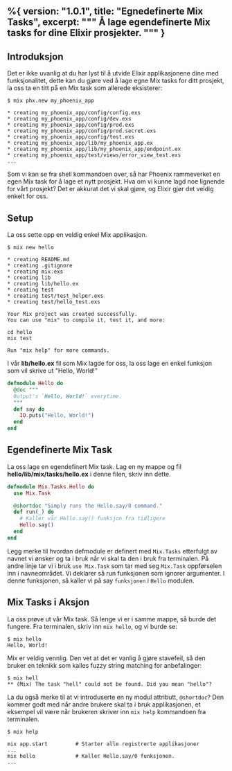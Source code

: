 %{
  version: "1.0.1",
  title: "Egnedefinerte Mix Tasks",
  excerpt: """
  Å lage egendefinerte Mix tasks for dine Elixir prosjekter.
  """
}
---

## Introduksjon

Det er ikke uvanlig at du har lyst til å utvide Elixir applikasjonene dine med funksjonalitet, dette kan du gjøre ved å lage egne Mix tasks for ditt prosjekt, la oss ta en titt på en Mix task som allerede eksisterer:

```shell
$ mix phx.new my_phoenix_app

* creating my_phoenix_app/config/config.exs
* creating my_phoenix_app/config/dev.exs
* creating my_phoenix_app/config/prod.exs
* creating my_phoenix_app/config/prod.secret.exs
* creating my_phoenix_app/config/test.exs
* creating my_phoenix_app/lib/my_phoenix_app.ex
* creating my_phoenix_app/lib/my_phoenix_app/endpoint.ex
* creating my_phoenix_app/test/views/error_view_test.exs
...
```

Som vi kan se fra shell kommandoen over, så har Phoenix rammeverket en egen Mix task for å lage et nytt prosjekt. Hva om vi kunne lagd noe lignende for vårt prosjekt?
Det er akkurat det vi skal gjøre, og Elixir gjør det veldig enkelt for oss.

## Setup

La oss sette opp en veldig enkel Mix applikasjon.

```shell
$ mix new hello

* creating README.md
* creating .gitignore
* creating mix.exs
* creating lib
* creating lib/hello.ex
* creating test
* creating test/test_helper.exs
* creating test/hello_test.exs

Your Mix project was created successfully.
You can use "mix" to compile it, test it, and more:

cd hello
mix test

Run "mix help" for more commands.
```

I vår **lib/hello.ex** fil som Mix lagde for oss, la oss lage en enkel funksjon som vil skrive ut "Hello, World!"

```elixir
defmodule Hello do
  @doc """
  Output's `Hello, World!` everytime.
  """
  def say do
    IO.puts("Hello, World!")
  end
end
```

## Egendefinerte Mix Task

La oss lage en egendefinert Mix task. Lag en ny mappe og fil **hello/lib/mix/tasks/hello.ex** i denne filen, skriv inn dette.

```elixir
defmodule Mix.Tasks.Hello do
  use Mix.Task

  @shortdoc "Simply runs the Hello.say/0 command."
  def run(_) do
    # Kaller vår Hello.say() funksjon fra tidligere
    Hello.say()
  end
end
```

Legg merke til hvordan defmodule er definert med `Mix.Tasks` etterfulgt av navnet vi ønsker og ta i bruk når vi skal ta den i bruk fra terminalen. På andre linje tar vi i bruk `use Mix.Task` som tar med seg `Mix.Task` oppførselen inn i navneområdet. Vi deklarer så run funksjonen som ignorer argumenter. I denne funksjonen, så kaller vi på say `funksjonen` i `Hello` modulen.

## Mix Tasks i Aksjon

La oss prøve ut vår Mix task. Så lenge vi er i samme mappe, så burde det fungere. Fra terminalen, skriv inn `mix hello`, og vi burde se:

```shell
$ mix hello
Hello, World!
```

Mix er veldig vennlig. Den vet at det er vanlig å gjøre stavefeil, så den bruker en teknikk som kalles fuzzy string matching for anbefalinger:

```shell
$ mix hell
** (Mix) The task "hell" could not be found. Did you mean "hello"?
```

La du også merke til at vi introduserte en ny modul attributt, `@shortdoc`? Den kommer godt med når andre brukere skal ta i bruk applikasjonen, et eksempel vil være når brukeren skriver inn `mix help` kommandoen fra terminalen.

```shell
$ mix help

mix app.start         # Starter alle registrerte applikasjoner
...
mix hello             # Kaller Hello.say/0 funksjonen.
...
```
